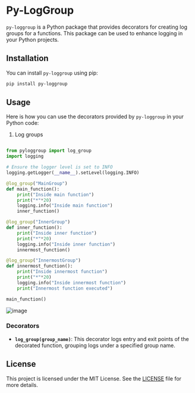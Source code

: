 # Py-LogGroup

`py-loggroup` is a Python package that provides decorators for creating log groups for a functions. This package can be used to enhance logging in your Python projects.

## Installation

You can install `py-loggroup` using pip:

```sh
pip install py-loggroup
```

## Usage

Here is how you can use the decorators provided by `py-loggroup` in your Python code:

1. Log groups

```python

from pyloggroup import log_group
import logging

# Ensure the logger level is set to INFO
logging.getLogger(__name__).setLevel(logging.INFO)

@log_group("MainGroup")
def main_function():
    print("Inside main function")
    print("*"*20)
    logging.info("Inside main function")
    inner_function()

@log_group("InnerGroup")
def inner_function():
    print("Inside inner function")
    print("*"*20)
    logging.info("Inside inner function")
    innermost_function()

@log_group("InnermostGroup")
def innermost_function():
    print("Inside innermost function")
    print("*"*20)
    logging.info("Inside innermost function")
    print("Innermost function executed")

main_function()
```

![image](https://github.com/user-attachments/assets/ddebb993-66ba-4bad-89ab-498a8cee08f5)


### Decorators

- **`log_group(group_name)`**: This decorator logs entry and exit points of the decorated function, grouping logs under a specified group name.

## License

This project is licensed under the MIT License. See the [LICENSE](./LICENSE) file for more details.
